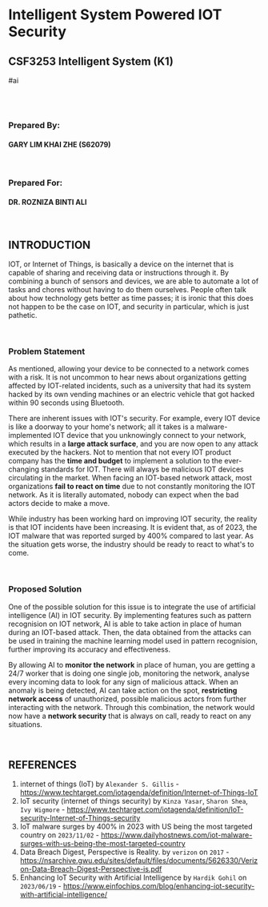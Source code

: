 # Intelligent System Powered IOT Security

## CSF3253 Intelligent System (K1) 

#ai

<br>
<br>

### Prepared By:

#### GARY LIM KHAI ZHE (S62079) 
<br>

### Prepared For:
#### DR. ROZNIZA BINTI ALI

<div style="page-break-after: always"><br></div>

## INTRODUCTION

IOT, or Internet of Things, is basically a device on the internet that is capable of sharing and receiving data or instructions through it. By combining a bunch of sensors and devices, we are able to automate a lot of tasks and chores without having to do them ourselves. People often talk about how technology gets better as time passes; it is ironic that this does not happen to be the case on IOT, and security in particular, which is just pathetic.
<div style="page-break-after: always"><br></div>

### Problem Statement

As mentioned, allowing your device to be connected to a network comes with a risk. It is not uncommon to hear news about organizations getting affected by IOT-related incidents, such as a university that had its system hacked by its own vending machines or an electric vehicle that got hacked within 90 seconds using Bluetooth.

There are inherent issues with IOT's security. For example, every IOT device is like a doorway to your home's network; all it takes is a malware-implemented IOT device that you unknowingly connect to your network, which results in a **large attack surface**, and you are now open to any attack executed by the hackers. Not to mention that not every IOT product company has the **time and budget** to implement a solution to the ever-changing standards for IOT. There will always be malicious IOT devices circulating in the market. When facing an IOT-based network attack, most organizations **fail to react on time** due to not constantly monitoring the IOT network. As it is literally automated, nobody can expect when the bad actors decide to make a move.

While industry has been working hard on improving IOT security, the reality is that IOT incidents have been increasing. It is evident that, as of 2023, the IOT malware that was reported surged by 400% compared to last year. As the situation gets worse, the industry should be ready to react to what's to come.
<div style="page-break-after: always"><br></div>

### Proposed Solution 

One of the possible solution for this issue is to integrate the use of artificial intelligence (AI) in IOT security. By implementing features such as pattern recognision on IOT network, AI is able to take action in place of human during an IOT-based attack. Then, the data obtained from the attacks can be used in training the machine learning model used in pattern recognision, further improving its accuracy and effectiveness. 

By allowing AI to **monitor the network** in place of human, you are getting a 24/7 worker that is doing one single job, monitoring the network, analyse every incoming data to look for any sign of malicious attack. When an anomaly is being detected, AI can take action on the spot, **restricting network access** of unauthorized, possible malicious actors from further interacting with the network. Through this combination, the network would now have a **network security** that is always on call, ready to react on any situations.
<div style="page-break-after: always"><br></div>

## REFERENCES

1. internet of things (IoT) by `Alexander S. Gillis` - https://www.techtarget.com/iotagenda/definition/Internet-of-Things-IoT
2. IoT security (internet of things security) by `Kinza Yasar`, `Sharon Shea`, `Ivy Wigmore`  - https://www.techtarget.com/iotagenda/definition/IoT-security-Internet-of-Things-security
3. IoT malware surges by 400% in 2023 with US being the most targeted country on `2023/11/02` - https://www.dailyhostnews.com/iot-malware-surges-with-us-being-the-most-targeted-country
4. Data Breach Digest, Perspective is Reality. by `verizon` on `2017` - https://nsarchive.gwu.edu/sites/default/files/documents/5626330/Verizon-Data-Breach-Digest-Perspective-is.pdf
5. Enhancing IoT Security with Artificial Intelligence by `Hardik Gohil` on `2023/06/19` - https://www.einfochips.com/blog/enhancing-iot-security-with-artificial-intelligence/